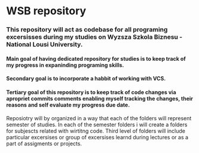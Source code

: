 # WSB repository
### This repository will act as codebase for all programing excersisses during my studies on Wyzsza Szkola Biznesu - National Lousi University.
#### Main goal of having dedicated repository for studies is to keep track of my progress in expaninding programing skills.
#### Secondary goal is to incorporate a habbit of working with VCS.
#### Tertiary goal of this repository is to keep track of code changes via apropriet commits comments enabling myself tracking the changes, their reasons and self evaluate my progress due date.

Reposiotry will by organized in a way that each of the folders will represent semester of studies.
In each of the semester folders i will create a folders for subjescts related with wirtitng code.
Third level of folders will include particular excersises or group of excersises learnd during lectures or as a part of assigments or projects.


